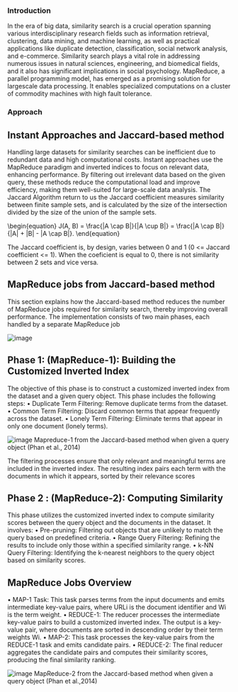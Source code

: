 ### Introduction
In the era of big data, similarity search is a crucial operation spanning various interdisciplinary research fields such as information retrieval, clustering, data mining, and machine learning, as well as practical applications like duplicate detection, classification, social network analysis, and e-commerce. Similarity search plays a vital role in addressing numerous issues in natural sciences, engineering, and biomedical fields, and it also has significant implications in social psychology.
MapReduce, a parallel programming model, has emerged as a promising solution for largescale data processing. It enables specialized computations on a cluster of commodity machines with high fault tolerance. 

### Approach
## Instant Approaches and Jaccard-based method
Handling large datasets for similarity searches can be inefficient due to redundant data and high computational costs. Instant approaches use the MapReduce paradigm and inverted indices to focus on relevant data, enhancing performance. By filtering out irrelevant data based on the given query, these methods reduce the computational load and improve efficiency, making them well-suited for large-scale data analysis.
The Jaccard Algorithm return to us the Jaccard coefficient measures similarity between finite sample sets, and is calculated by the size of the intersection divided by the size of the union of the sample sets. 

\begin{equation}
J(A, B) = \frac{|A \cap B|}{|A \cup B|} = \frac{|A \cap B|}{|A| + |B| - |A \cap B|}.
\end{equation}

The Jaccard coefficient is, by design, varies between 0 and 1 (0 <= Jaccard coefficient <= 1). When the coeficient is equal to 0, there is not similarity between 2 sets and vice versa.

## MapReduce jobs from Jaccard-based method
This section explains how the Jaccard-based method reduces the number of MapReduce jobs required for similarity search, thereby improving overall performance.
The implementation consists of two main phases, each handled by a separate MapReduce job

![image](https://github.com/user-attachments/assets/a2867732-26d9-4891-8716-d112af4d7b45)

## Phase 1: (MapReduce-1): Building the Customized Inverted Index 
The objective of this phase is to construct a customized inverted index from the dataset and a given query object. This phase includes the following steps:
• Duplicate Term Filtering: Remove duplicate terms from the dataset.
• Common Term Filtering: Discard common terms that appear frequently across the dataset.
• Lonely Term Filtering: Eliminate terms that appear in only one document (lonely terms).

![image](https://github.com/user-attachments/assets/50e88be9-3582-4e20-bacf-38f7acaa843d)
Mapreduce-1 from the Jaccard-based method when given a query object (Phan et al., 2014)


The filtering processes ensure that only relevant and meaningful terms are included in the inverted index. The resulting index pairs each term with the documents in which it
appears, sorted by their relevance scores

## Phase 2 : (MapReduce-2): Computing Similarity 
This phase utilizes the customized inverted index to compute similarity scores between the query object and the documents in the dataset. It involves:
• Pre-pruning: Filtering out objects that are unlikely to match the query based on predefined criteria.
• Range Query Filtering: Refining the results to include only those within a specified similarity range.
• k-NN Query Filtering: Identifying the k-nearest neighbors to the query object based on similarity scores.

## MapReduce Jobs Overview
• MAP-1 Task: This task parses terms from the input documents and emits intermediate key-value pairs, where URLi is the document identifier and Wi is the term weight.
• REDUCE-1: The reducer processes the intermediate key-value pairs to build a customized inverted index. The output is a key-value pair, where
documents are sorted in descending order by their term weights Wi.
• MAP-2: This task processes the key-value pairs from the REDUCE-1 task and emits candidate pairs.
• REDUCE-2: The final reducer aggregates the candidate pairs and computes their similarity scores, producing the final similarity ranking.

![image](https://github.com/user-attachments/assets/e59ce7d3-f087-4153-887d-c74f413b6b06)
MapReduce-2 from the Jaccard-based method when given a query object (Phan et al.,2014)
